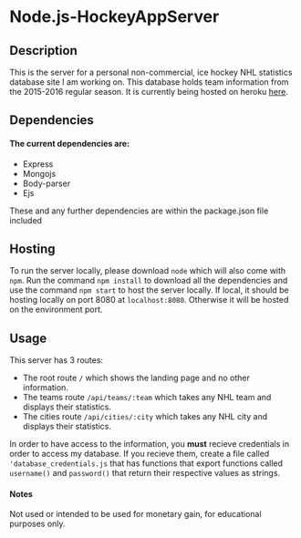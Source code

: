 # Node.js-HockeyAppServer

## Description

This is the server for a personal non-commercial, ice hockey NHL statistics database site I am working on. This database holds team information from the 2015-2016 regular season. It is currently being hosted on heroku <a href="http://brandonkarldb.herokuapp.com/" target="_blank">here</a>.

## Dependencies

#### The current dependencies are:
<ul>
  <li>Express</li>
  <li>Mongojs</li>
  <li>Body-parser</li>
  <li>Ejs</li>
</ul> 

These and any further dependencies are within the package.json file included

## Hosting

To run the server locally, please download ```node``` which will also come with ```npm```. Run the command ```npm install``` to download all the dependencies and use the command ```npm start``` to host the server locally. If local, it should be hosting locally on port 8080 at ```localhost:8080```. Otherwise it will be hosted on the environment port. 

## Usage

This server has 3 routes:

* The root route ```/``` which shows the landing page and no other information.</li>
* The teams route ```/api/teams/:team``` which takes any NHL team and displays their statistics.</li>
* The cities route ```/api/cities/:city``` which takes any NHL city and displays their statistics.</li>

In order to have access to the information, you **must** recieve credentials in order to access my database. If you recieve them, create a file called ```'database_credentials.js``` that has functions that export functions called ```username()``` and ```password()``` that return their respective values as strings.

#### Notes

Not used or intended to be used for monetary gain, for educational purposes only.
